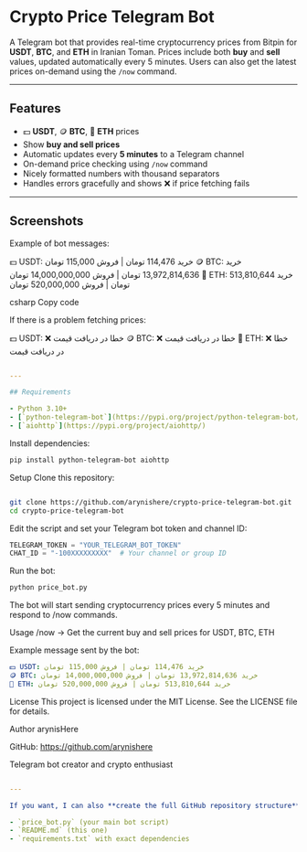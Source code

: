 # Crypto Price Telegram Bot

A Telegram bot that provides real-time cryptocurrency prices from Bitpin for **USDT**, **BTC**, and **ETH** in Iranian Toman. Prices include both **buy** and **sell** values, updated automatically every 5 minutes. Users can also get the latest prices on-demand using the `/now` command.

---

## Features

- 💵 **USDT**, 🪙 **BTC**, 💎 **ETH** prices
- Show **buy and sell prices**
- Automatic updates every **5 minutes** to a Telegram channel
- On-demand price checking using `/now` command
- Nicely formatted numbers with thousand separators
- Handles errors gracefully and shows ❌ if price fetching fails

---

## Screenshots

Example of bot messages:

💵 USDT: خرید 114,476 تومان | فروش 115,000 تومان
🪙 BTC: خرید 13,972,814,636 تومان | فروش 14,000,000,000 تومان
💎 ETH: خرید 513,810,644 تومان | فروش 520,000,000 تومان

csharp
Copy code

If there is a problem fetching prices:

💵 USDT: ❌ خطا در دریافت قیمت
🪙 BTC: ❌ خطا در دریافت قیمت
💎 ETH: ❌ خطا در دریافت قیمت

```yaml

---

## Requirements

- Python 3.10+
- [`python-telegram-bot`](https://pypi.org/project/python-telegram-bot/)
- [`aiohttp`](https://pypi.org/project/aiohttp/)
```
Install dependencies:

```bash
pip install python-telegram-bot aiohttp
```
Setup
Clone this repository:


```bash

git clone https://github.com/arynishere/crypto-price-telegram-bot.git
cd crypto-price-telegram-bot
```
Edit the script and set your Telegram bot token and channel ID:

```python
TELEGRAM_TOKEN = "YOUR_TELEGRAM_BOT_TOKEN"
CHAT_ID = "-100XXXXXXXXX"  # Your channel or group ID
```
Run the bot:

```bash
python price_bot.py
```
The bot will start sending cryptocurrency prices every 5 minutes and respond to /now commands.

Usage
/now → Get the current buy and sell prices for USDT, BTC, ETH

Example message sent by the bot:

```yaml
💵 USDT: خرید 114,476 تومان | فروش 115,000 تومان
🪙 BTC: خرید 13,972,814,636 تومان | فروش 14,000,000,000 تومان
💎 ETH: خرید 513,810,644 تومان | فروش 520,000,000 تومان

```
License
This project is licensed under the MIT License. See the LICENSE file for details.

Author
arynisHere

GitHub: https://github.com/arynishere

Telegram bot creator and crypto enthusiast

```yaml

---

If you want, I can also **create the full GitHub repository structure** for you with:  

- `price_bot.py` (your main bot script)  
- `README.md` (this one)  
- `requirements.txt` with exact dependencies  
```
